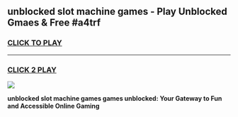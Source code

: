 
## unblocked slot machine games - Play Unblocked Gmaes & Free #a4trf
<h3>
<a href="https://premium.freeplayer.one?title=unblocked_slot_machine_games&ref=01M">CLICK TO PLAY</a></h3>
<hr>

<h3>
<a href="https://premium.freeplayer.one?title=unblocked_slot_machine_games&ref=01M">CLICK 2 PLAY</a>
  
</h3>

<a href="https://premium.freeplayer.one?title=unblocked_slot_machine_games&ref=01M"><img src="https://clearcache.store/games.png"></a>


**unblocked slot machine games games unblocked: Your Gateway to Fun and Accessible Online Gaming**
